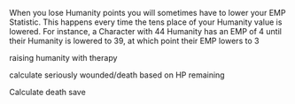 When you lose Humanity points you will sometimes have to lower your EMP Statistic. This happens every time the tens place of your Humanity value is lowered. For instance, a Character with 44 Humanity has an EMP of 4 until their Humanity is lowered to 39, at which point their EMP lowers to 3

raising humanity with therapy

calculate seriously wounded/death based on HP remaining

Calculate death save